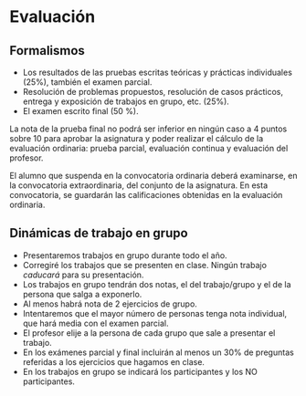 # Evaluación

## Formalismos

- Los resultados de las pruebas escritas teóricas y prácticas individuales (25%), también el examen parcial. 
- Resolución de problemas propuestos, resolución de casos prácticos, entrega y exposición de trabajos en grupo, etc. (25%).  
- El examen escrito final (50 %).

La nota de la prueba final no podrá ser inferior en ningún caso a 4 puntos sobre 10 para aprobar la asignatura y poder realizar el cálculo de la evaluación ordinaria: prueba parcial, evaluación continua y evaluación del profesor.

El alumno que suspenda en la convocatoria ordinaria deberá examinarse, en la convocatoria extraordinaria, del conjunto de la asignatura. En esta convocatoria, se guardarán las calificaciones obtenidas en la evaluación ordinaria.

## Dinámicas de trabajo en grupo

- Presentaremos trabajos en grupo durante todo el año. 
- Corregiré los trabajos que se presenten en clase. Ningún trabajo *caducará* para su presentación.
- Los trabajos en grupo tendrán dos notas, el del trabajo/grupo y el de la persona que salga a exponerlo. 
- Al menos habrá nota de 2 ejercicios de grupo.
- Intentaremos que el mayor número de personas tenga nota individual, que hará media con el examen parcial.
- El profesor elije a la persona de cada grupo que sale a presentar el trabajo.
- En los exámenes parcial y final incluirán al menos un 30% de preguntas referidas a los ejercicios que hagamos en clase.
- En los trabajos en grupo se indicará los participantes y los NO participantes.
